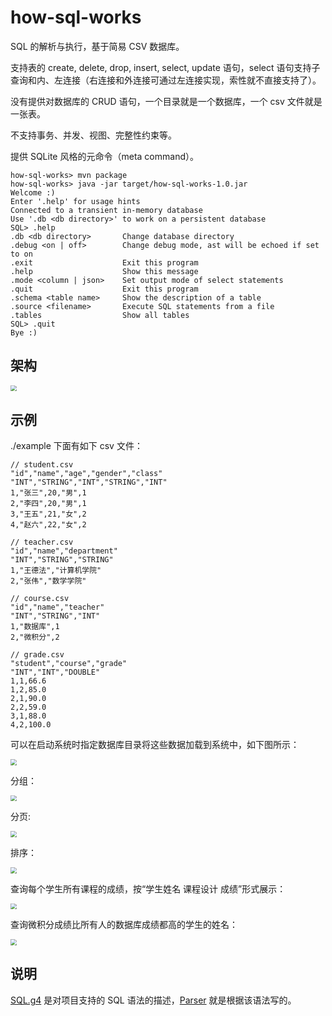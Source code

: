 # how-sql-works

SQL 的解析与执行，基于简易 CSV 数据库。

支持表的 create, delete, drop, insert, select, update 语句，select 语句支持子查询和内、左连接（右连接和外连接可通过左连接实现，索性就不直接支持了）。

没有提供对数据库的 CRUD 语句，一个目录就是一个数据库，一个 csv 文件就是一张表。

不支持事务、并发、视图、完整性约束等。

提供 SQLite 风格的元命令（meta command）。

```
how-sql-works> mvn package
how-sql-works> java -jar target/how-sql-works-1.0.jar
Welcome :)
Enter '.help' for usage hints
Connected to a transient in-memory database
Use '.db <db directory>' to work on a persistent database
SQL> .help
.db <db directory>       Change database directory
.debug <on | off>        Change debug mode, ast will be echoed if set to on
.exit                    Exit this program
.help                    Show this message
.mode <column | json>    Set output mode of select statements
.quit                    Exit this program
.schema <table name>     Show the description of a table
.source <filename>       Execute SQL statements from a file
.tables                  Show all tables
SQL> .quit
Bye :)
```

## 架构

<img src="./imgs/arch.png" style="zoom:60%;" />

## 示例

./example 下面有如下 csv 文件：

```
// student.csv
"id","name","age","gender","class"
"INT","STRING","INT","STRING","INT"
1,"张三",20,"男",1
2,"李四",20,"男",1
3,"王五",21,"女",2
4,"赵六",22,"女",2

// teacher.csv
"id","name","department"
"INT","STRING","STRING"
1,"王德法","计算机学院"
2,"张伟","数学学院"

// course.csv
"id","name","teacher"
"INT","STRING","INT"
1,"数据库",1
2,"微积分",2

// grade.csv
"student","course","grade"
"INT","INT","DOUBLE"
1,1,66.6
1,2,85.0
2,1,90.0
2,2,59.0
3,1,88.0
4,2,100.0

```

可以在启动系统时指定数据库目录将这些数据加载到系统中，如下图所示：

<img src="./imgs/load.png" style="zoom:60%;" />

分组：

<img src="./imgs/group.png" style="zoom:60%;" />

分页:

<img src="./imgs/page.png" style="zoom:60%;" />

排序：

<img src="./imgs/order.png" style="zoom:60%;" />

查询每个学生所有课程的成绩，按“学生姓名 课程设计 成绩”形式展示：

<img src="./imgs/grade1.png" style="zoom:60%;" />

查询微积分成绩比所有人的数据库成绩都高的学生的姓名：

<img src="./imgs/grade2.png" style="zoom:60%;" />

## 说明

[SQL.g4](./SQL.g4) 是对项目支持的 SQL 语法的描述，[Parser](./src/main/java/com/github/afkbrb/sql/Parser.java) 就是根据该语法写的。